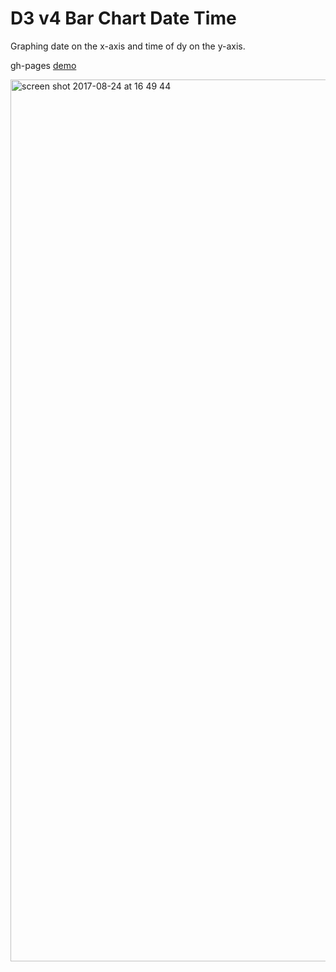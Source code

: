 # D3 v4 Bar Chart Date Time

Graphing date on the x-axis and time of dy on the y-axis.

gh-pages [demo](https://shanegibney.github.io/D3-Date-Hours-Graph)

<img width="1411" alt="screen shot 2017-08-24 at 16 49 44" src="https://user-images.githubusercontent.com/17167992/29675179-4c4b4722-88ec-11e7-9ee4-42b90a392f58.png">
